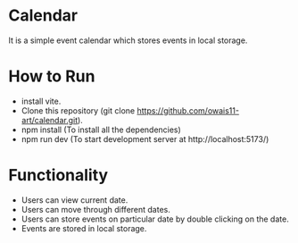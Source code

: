 # Calendar

It is a simple event calendar which stores events in local storage.

# How to Run

- install vite.
- Clone this repository (git clone https://github.com/owais11-art/calendar.git).
- npm install (To install all the dependencies)
- npm run dev (To start development server at http://localhost:5173/)

# Functionality

- Users can view current date.
- Users can move through different dates.
- Users can store events on particular date by double clicking on the date.
- Events are stored in local storage.
